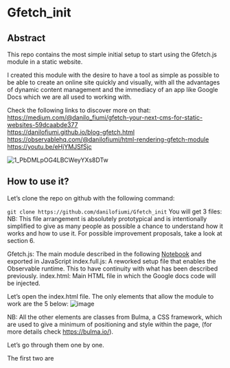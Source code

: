 # Gfetch_init

## Abstract
 This repo contains the most simple initial setup to start using the Gfetch.js module in a static website.
 
 I created this module with the desire to have a tool as simple as possible to be able to create an online site quickly and visually, with all the advantages of dynamic content management and the immediacy of an app like Google Docs which we are all used to working with.
 
 Check the following links to discover more on that:
 <br>
 https://medium.com/@danilo_fiumi/gfetch-your-next-cms-for-static-websites-59dcaabde377 <br>
 https://danilofiumi.github.io/blog-gfetch.html <br>
 https://observablehq.com/@danilofiumi/html-rendering-gfetch-module <br>
 https://youtu.be/eHjYMJSfSjc <br>

![1_PbDMLpOG4LBCWeyYXs8DTw](https://user-images.githubusercontent.com/76904889/205452996-c22aaa72-aa56-467e-9a28-3cab07996f2d.jpeg)


## How to use it?
Let’s clone the repo on github with the following command:

```git clone https://github.com/danilofiumi/Gfetch_init```
You will get 3 files:
NB: This file arrangement is absolutely prototypical and is intentionally simplified to give as many people as possible a chance to understand how it works and how to use it. For possible improvement proposals, take a look at section 6.

Gfetch.js: The main module described in the following [Notebook](https://observablehq.com/@danilofiumi/html-rendering-gfetch-module) and exported in JavaScript
index.full.js: A reworked setup file that enables the Observable runtime. This to have continuity with what has been described previously.
index.html: Main HTML file in which the Google docs code will be injected.

Let’s open the index.html file.
The only elements that allow the module to work are the 5 below:
![image](https://user-images.githubusercontent.com/76904889/205995153-1a6aec84-99a8-4323-8f43-e79701345ba9.png)


NB: All the other elements are classes from Bulma, a CSS framework, which are used to give a minimum of positioning and style within the page, (for more details check https://bulma.io/).

Let’s go through them one by one.

The first two are <script> elements and are used to import the JavaScript codes described above.

The div with the id equal to “link” is an element that contains the url from which we want to retrieve the information (in the repo is the sample link linked to the same demo document shown in the observable notebook). Note that in this plain vanilla version the style is on “display:none”, so it will not be displayed on the page but will only serve as a configuration element.

The div with the id attribute equal to “placeholder” will be the element inside which we are finally going to render the html code exported from Google sheet.

The <img> tag with id equal to “image-src” will be the element in which the src value will be replaced with that of the image source in the Google document.


To customize it with your own content, simply follow the steps below:

- Create a new Google document
- Create your own content with the respective keys
- Click on share at the top right of the document
- Enable access to anyone with the link
- Copy the link
- Paste the link into the div with id=”link”
- Update the HTML elements in index.html so that “id” attributes match the keys

for the detailed guide on how to configure document rights so that it communicates with index.html I refer to this viedo or to the guide on my (personal website)[https://danilofiumi.github.io/blog-gfetch] (ITA only):

[![Gfetch.js](https://img.youtube.com/vi/eHjYMJSfSjc/0.jpg)](https://www.youtube.com/embed/eHjYMJSfSjc)
